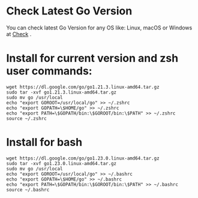 # Check Latest Go Version
You can check latest Go Version for any OS like: Linux, macOS or Windows at [Check](https://go.dev/dl/) .
# Install for current version and zsh user commands:
```
wget https://dl.google.com/go/go1.21.3.linux-amd64.tar.gz
sudo tar -xvf go1.21.3.linux-amd64.tar.gz
sudo mv go /usr/local
echo "export GOROOT=/usr/local/go" >> ~/.zshrc
echo "export GOPATH=\$HOME/go" >> ~/.zshrc
echo "export PATH=\$GOPATH/bin:\$GOROOT/bin:\$PATH" >> ~/.zshrc
source ~/.zshrc
```
# Install for bash
```
wget https://dl.google.com/go/go1.23.0.linux-amd64.tar.gz
sudo tar -xvf go1.23.0.linux-amd64.tar.gz
sudo mv go /usr/local
echo "export GOROOT=/usr/local/go" >> ~/.bashrc
echo "export GOPATH=\$HOME/go" >> ~/.bashrc
echo "export PATH=\$GOPATH/bin:\$GOROOT/bin:\$PATH" >> ~/.bashrc
source ~/.bashrc
```
